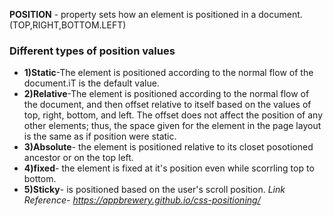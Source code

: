 **POSITION** - property sets how an element is positioned in a document.(TOP,RIGHT,BOTTOM.LEFT)
### Different types of position values
+ **1)Static**-The element is positioned according to the normal flow of the document.iT is the  default value.
+ **2)Relative**-The element is positioned according to the normal flow of the document, and then offset relative to itself based on the values of top, right, bottom, and left. The offset does not affect the position of any other elements; thus, the space given for the element in the page layout is the same as if position were static. 
+ **3)Absolute**- the element is positioned relative to its closet posotioned ancestor or on the top left. 
+ **4)fixed**- the element is fixed at it's position even while scorrling top to bottom. 
+ **5)Sticky**-  is positioned based on the user's scroll position.
*Link Reference- https://appbrewery.github.io/css-positioning/*
